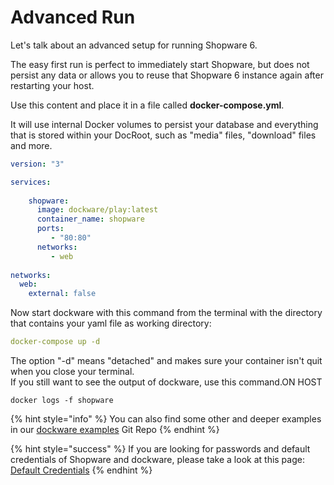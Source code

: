 # Advanced Run

Let's talk about an advanced setup for running Shopware 6.

The easy first run is perfect to immediately start Shopware, but does not persist any data or allows you to reuse that Shopware 6 instance again after restarting your host.

Use this content and place it in a file called **docker-compose.yml**.

It will use internal Docker volumes to persist your database and everything that is stored within your DocRoot, such as "media" files, "download" files and more.

```yaml
version: "3"

services:
        
    shopware:
      image: dockware/play:latest
      container_name: shopware
      ports:
         - "80:80"
      networks:
         - web
        
networks:
  web:
    external: false
```

Now start dockware with this command from the terminal with the directory that contains your yaml file as working directory:

```yaml
docker-compose up -d
```

The option "-d" means "detached" and makes sure your container isn't quit when you close your terminal.  
If you still want to see the output of dockware, use this command.ON HOST

```text
docker logs -f shopware
```

{% hint style="info" %}
You can also find some other and deeper examples in our [dockware examples](https://github.com/dockware/examples) Git Repo
{% endhint %}

{% hint style="success" %}
If you are looking for passwords and default credentials of Shopware and dockware, please take a look at this page: [Default Credentials](default-credentials.md)
{% endhint %}

### 

